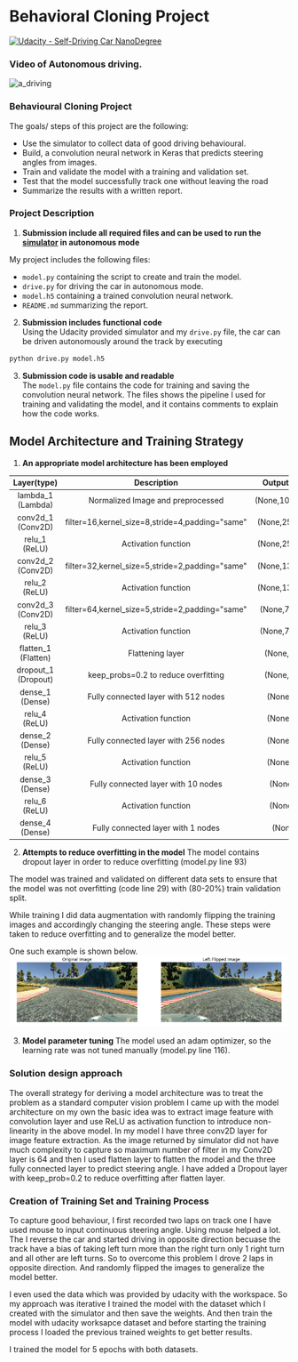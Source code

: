 # Behavioral Cloning Project

[![Udacity - Self-Driving Car NanoDegree](https://s3.amazonaws.com/udacity-sdc/github/shield-carnd.svg)](http://www.udacity.com/drive)

### Video of Autonomous driving.
![a_driving](https://github.com/unnat5/CarND-Behavioral-Cloning-P3/blob/master/run1.gif)

### Behavioural Cloning Project
The goals/ steps of this project are the following:
- Use the simulator to collect data of good driving behavioural.
- Build, a convolution neural network in Keras that predicts steering angles from images.
- Train and validate the model with a training and validation set.
- Test that the model successfully track one without leaving the road 
- Summarize the results with a written report.


### Project Description
1. **Submission include all required files and can be used to run the [simulator](https://github.com/udacity/CarND-Term1-Starter-Kit) in autonomous mode**


My project includes the following files:
- `model.py` containing the script to create and train the model.
- `drive.py` for driving the car in autonomous mode.
- `model.h5` containing a trained convolution neural network.
- `README.md` summarizing the report.

2. **Submission includes functional code**
<br>Using the Udacity provided simulator and my `drive.py` file, the car can be driven autonomously around the track by executing
```sh
python drive.py model.h5
```

3. **Submission code is usable and readable**
<br> The `model.py` file contains the code for training and saving the convolution neural network. The files shows the pipeline I used for training and validating the model, and it contains comments to explain how the code works.

## Model Architecture and Training Strategy
1. **An appropriate model architecture has been employed**

| Layer(type)         	|        Description	        				          | Output shape| 
|:---------------------:|:---------------------------------------------:|:------------:|
| lambda_1 (Lambda)     | Normalized Image and preprocessed   | (None,100,320,3)|
| conv2d_1 (Conv2D)     | filter=16,kernel_size=8,stride=4,padding="same"| (None,25,80,16)|
| relu_1 (ReLU)     | Activation function | (None,25,80,16)|
| conv2d_2 (Conv2D)     | filter=32,kernel_size=5,stride=2,padding="same"| (None,13,40,32)|
| relu_2 (ReLU)     | Activation function | (None,13,40,32)|
| conv2d_3 (Conv2D)     | filter=64,kernel_size=5,stride=2,padding="same"| (None,7,20,64)|
| relu_3 (ReLU)     | Activation function | (None,7,20,64)|
| flatten_1 (Flatten)     | Flattening layer | (None,8960)|
|dropout_1 (Dropout)|keep_probs=0.2 to reduce overfitting |(None,8960)|
|dense_1 (Dense)|Fully connected layer with 512 nodes|(None,512)|
| relu_4 (ReLU)     | Activation function | (None,512)|
|dense_2 (Dense)|Fully connected layer with 256 nodes|(None,256)|
| relu_5 (ReLU)     | Activation function | (None,256)|
|dense_3 (Dense)|Fully connected layer with 10 nodes|(None,10)|
| relu_6 (ReLU)     | Activation function | (None,10)|
|dense_4 (Dense)|Fully connected layer with 1 nodes|(None,1)|



2. **Attempts to reduce overfitting in the model**
The model contains dropout layer in order to reduce overfitting (model.py line 93)

The model was trained and validated on different data sets to ensure that the model was not overfitting (code line 29) with (80-20%) train validation split.

While training I did data augmentation with randomly flipping the training images and accordingly changing the steering angle. These steps were taken to reduce overfitting and to generalize the model better.

One such example is shown below.
<img src = "https://github.com/unnat5/CarND-Behavioral-Cloning-P3/blob/master/examples/img_aug.png">


3. **Model parameter tuning**
The model used an adam optimizer, so the learning rate was not tuned manually (model.py line 116).


### Solution design approach

The overall strategy for deriving a model architecture was to treat the problem as a standard computer vision problem I came up with the model architecture on my own the basic idea was to extract image feature with convolution layer and use ReLU as activation function to introduce non-linearity in the above model. In my model I have three conv2D layer for image feature extraction. As the image returned by simulator did not have much complexity to capture so maximum number of filter in my Conv2D layer is 64 and then I used flatten layer to flatten the model and the three fully connected layer to predict steering angle. I have added a Dropout layer with keep_prob=0.2 to reduce overfitting after flatten layer.

### Creation of Training Set and Training Process  
To capture good behaviour, I first recorded two laps on track one I have used mouse to input continuous steering angle. Using mouse helped a lot. The I reverse the car and started driving in opposite direction becuase the track have a bias of taking left turn more than the right turn only 1 right turn and all other are left turns. So to overcome this problem I drove 2 laps in opposite direction. And randomly flipped the images to generalize the model better.

I even used the data which was provided by udacity with the workspace. So my approach was iterative I trained the model with the dataset which I created with the simulator and then save the weights. And then train the model with udacity worksapce dataset and before starting the training process I loaded the previous trained weights to get better results.

I trained the model for 5 epochs with both datasets. 


